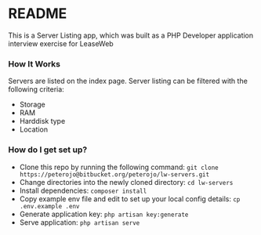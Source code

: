 # README #

This is a Server Listing app, which was built as a PHP Developer application interview exercise for LeaseWeb

### How It Works ###

Servers are listed on the index page.
Server listing can be filtered with the following criteria:
- Storage
- RAM
- Harddisk type
- Location

### How do I get set up? ###

* Clone this repo by running the following command: `git clone https://peterojo@bitbucket.org/peterojo/lw-servers.git`
* Change directories into the newly cloned directory: `cd lw-servers`
* Install dependencies: `composer install`
* Copy example env file and edit to set up your local config details: `cp .env.example .env`
* Generate application key: `php artisan key:generate`
* Serve application: `php artisan serve`

